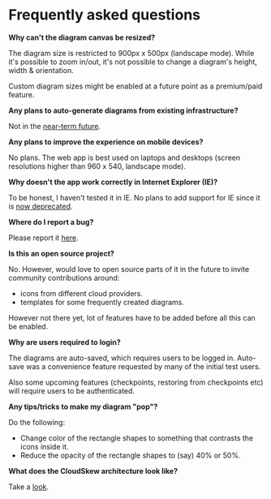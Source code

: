 # Frequently asked questions

**Why can't the diagram canvas be resized?**

The diagram size is restricted to 900px x 500px (landscape mode). While it's possible to zoom in/out, it's not possible to change a diagram's height, width & orientation.

Custom diagram sizes might be enabled at a future point as a premium/paid feature.

**Any plans to auto-generate diagrams from existing infrastructure?**

Not in the [near-term future](#planned-features-calendar).

**Any plans to improve the experience on mobile devices?**

No plans. The web app is best used on laptops and desktops (screen resolutions higher than 960 x 540, landscape mode).

**Why doesn't the app work correctly in Internet Explorer (IE)?**

To be honest, I haven't tested it in IE. No plans to add support for IE since it is [now deprecated](https://support.microsoft.com/en-in/help/17454/lifecycle-faq-internet-explorer).

**Where do I report a bug?**

Please report it [here](https://github.com/cloudskew/cloudskew/issues/new/choose).

**Is this an open source project?**

No. However, would love to open source parts of it in the future to invite community contributions around:

* icons from different cloud providers.
* templates for some frequently created diagrams.

However not there yet, lot of features have to be added before all this can be enabled.

**Why are users required to login?**

The diagrams are auto-saved, which requires users to be logged in. Auto-save was a convenience feature requested by many of the initial test users. 

Also some upcoming features (checkpoints, restoring from checkpoints etc) will require users to be authenticated.

**Any tips/tricks to make my diagram "pop"?**

Do the following:

* Change color of the rectangle shapes to something that contrasts the icons inside it.
* Reduce the opacity of the rectangle shapes to (say) 40% or 50%.

**What does the CloudSkew architecture look like?**

Take a [look](https://assets.cloudskew.com/assets/misc/cloudskew-architecture-20200116.png).
